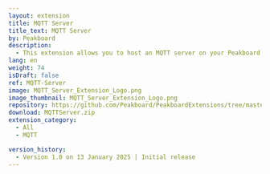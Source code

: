 ```yaml
---
layout: extension
title: MQTT Server
title_text: MQTT Server
by: Peakboard
description: 
  - This extension allows you to host an MQTT server on your Peakboard Box. You can read this MQTT server via the MQTT data source locally or from other Peakboard Boxes. You can also use the MQTT server to push data from third-party systems such as sensors.
lang: en
weight: 74
isDraft: false
ref: MQTT-Server
image: MQTT_Server_Extension_Logo.png
image_thumbnail: MQTT_Server_Extension_Logo.png
repository: https://github.com/Peakboard/PeakboardExtensions/tree/master/MQTTServer
download: MQTTServer.zip
extension_category:
  - All
  - MQTT

version_history:
  - Version 1.0 on 13 January 2025 | Initial release
---
```

